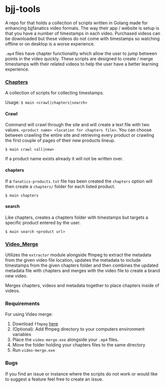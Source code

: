 # bjj-tools

A repo for that holds a collection of scripts written in Golang made
for enhancing bjjfanatics video formats. The way their app / website is
setup is that you have a number of timestamps in each video. Purchased
videos can be downloaded but these videos do not come with timestamps so
watching offline or on desktop is a worse experience.

`.mp4` files have chapter functionality which allow the user to jump
between points in the video quickly. These scripts are designed to
create / merge timestamps with their related videos to help the user have a better learning experience.


### [Chapters](https://github.com/heyjp/bjj-tools/tree/main/chapters)

A collection of scripts for collecting timestamps.

Usage: 
`$ main <crawl|chapters|search>`


#### Crawl

Command will crawl through the site and will create a text file with two
values. `<product name> <location for chapters file>`. You can choose
between crawling the entire site and retrieving every product or
crawling the first couple of pages  of their new products lineup. 

`$ main crawl <all|new>`

If a product name exists already it will not be written over.


#### chapters

If a `fanatics-products.txt` file has been created the `chapters` option
will then create a `chapters/` folder for each listed product.

`$ main chapters`


#### search

Like chapters, creates a chapters folder with timestamps but targets a
specific product entered by the user. 

`$ main search <product url>`


### [Video_Merge](https://github.com/Heyjp/bjj-tools/tree/main/video_merge)

Utilizes the `extractor` module alongside ffmpeg to extract the metadata
from the given video file location, updates the metadata to include
timestamps from the given chapters folder and then combines the updated
metadata file with chapters and merges with the video file to create a
brand new video.

Merges chapters, videos and metadata together to place chapters inside
of videos.


### Requirements

For using Video merge:

1) Download `ffmpeg` [here](https://ffmpeg.org/download.html)
2) (Optional): Add ffmpeg directory to your computers environment variables
2) Place the `video-merge.exe` alongside your `.mp4` files.
4) Move the folder holding your chapters files to the same directory
5) Run `video-merge.exe`


### Bugs

If you find an issue or instance where the scripts do not work or would
like to suggest a feature feel free to create an issue.


